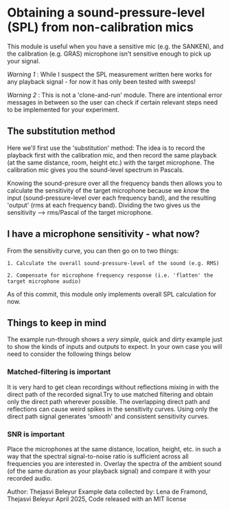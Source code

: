 Obtaining a sound-pressure-level (SPL) from non-calibration mics
================================================================
This module is useful when you have a sensitive mic (e.g. the SANKEN), and the calibration (e.g. GRAS) microphone isn't sensitive enough to pick up your signal.

*Warning 1* : While I suspect the SPL measurement written here works for any playback signal - for now it has only been tested with sweeps!

*Warning 2* : This is not a 'clone-and-run' module. There are intentional error messages in between so the user can check if certain relevant steps need to be implemented for your experiment.

## The substitution method
Here we'll first use the 'substitution' method:
The idea is to record the playback first with the calibration mic, and then record the same playback (at the same distance, room, height etc.) with the target microphone. The calibration mic gives you the sound-level spectrum in Pascals. 

Knowing the sound-presure over all the frequency bands then allows you to calculate the sensitivity of the target microphone because we *know* the input (sound-pressure-level over each frequency band), and the resulting 'output' (rms at each frequency band). Dividing the two gives us the sensitivity --> rms/Pascal of the target microphone. 


## I have a microphone sensitivity - what now?
From the sensitivity curve, you can then go on to two things:

	1. Calculate the overall sound-pressure-level of the sound (e.g. RMS)
 
	2. Compensate for microphone frequency response (i.e. 'flatten' the target microphone audio)

As of this commit, this module only implements overall SPL calculation for now. 

## Things to keep in mind
The example run-through shows a *very simple*, quick and dirty example just to show the kinds of inputs and outputs to expect. In your own case you will need to consider the following things below

### Matched-filtering is important
It is very hard to get clean recordings without reflections mixing in with the direct path of the recorded signal.Try to use matched filtering and obtain only the direct path wherever possible. The overlapping direct path and reflections can cause weird spikes in the sensitivity curves. Using only the direct path signal generates 'smooth' and consistent sensitivity curves.

### SNR is important 
Place the microphones at the same distance, location, height, etc. in such a way that the spectral signal-to-noise ratio is sufficient across all frequencies you are interested in. Overlay the spectra of the ambient sound (of the same duration as your playback signal) and compare it with your recorded audio. 


Author: Thejasvi Beleyur
Example data collected by: Lena de Framond, Thejasvi Beleyur
April 2025, Code released with an MIT license
